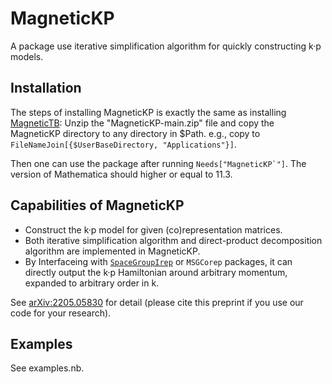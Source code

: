 # MagneticKP

A package use iterative simplification algorithm for quickly constructing k·p models.


## Installation

The steps of installing MagneticKP is exactly the same as installing [MagneticTB](https://github.com/zhangzeyingvv/MagneticTB):
Unzip the "MagneticKP-main.zip" file and copy the MagneticKP directory to any directory in $Path. e.g.,
copy to ```FileNameJoin[{$UserBaseDirectory, "Applications"}]```.


Then one can use the package after running ```Needs["MagneticKP`"]```.
The version of Mathematica should higher or equal to 11.3.

## Capabilities of MagneticKP

* Construct the k·p model for given (co)representation matrices.
* Both iterative simplification algorithm and direct-product decomposition algorithm are implemented in MagneticKP.
* By Interfaceing with [```SpaceGroupIrep```](https://github.com/goodluck1982/SpaceGroupIrep) or ```MSGCorep``` packages, it can directly output the k·p Hamiltonian around arbitrary momentum, expanded to arbitrary order in k.

See [arXiv:2205.05830](https://arxiv.org/abs/2205.05830) for detail (please cite this preprint if you use our code for your research).

## Examples

See examples.nb.
